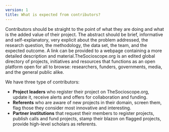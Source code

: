 ```yaml
---
version: 1
title: What is expected from contributors?
---
```


Contributors should be straight to the point of what they are doing and what is the added value of their project. The abstract should be brief, informative and self-explanatory, very explicit about the problem addressed, the research question, the methodology, the data set, the team, and the expected outcome. A link can be provided to a webpage containing a more detailed description and material.TheSocioscope.org is an edited global directory of projects, initiatives and resources that functions as an open platform open for all to browse: researchers, funders, governments, media, and the general public alike.

We have three type of contributors:

- **Project leaders** who register their project on TheSocioscope.org, update it, receive alerts and offers for collaboration and funding.
- **Referents** who are aware of new projects in their domain, screen them, flag those they consider most innovative and interesting.
- **Partner institutions** that request their members to register projects, publish calls and fund projects, stamp their blazon on flagged projects, provide high-level scholars as referents.
